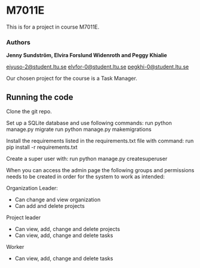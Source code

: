 # M7011E
This is for a project in course M7011E. 

### Authors
**Jenny Sundström, Elvira Forslund Widenroth and Peggy Khialie**

ejyuso-2@student.ltu.se elvfor-0@student.ltu.se pegkhi-0@student.ltu.se

Our chosen project for the course is a Task Manager.


## Running the code

Clone the git repo. 

Set up a SQLite database and use following commands:
run python manage.py migrate
run python manage.py makemigrations

Install the requirements listed in the requirements.txt file with command:
run pip install -r requirements.txt


Create a super user with:
run python manage.py createsuperuser 

When you can access the admin page the following groups and permissions needs to be created in order for the system to work as intended:

Organization Leader:
- Can change and view organization
- Can add and delete projects

Project leader
- Can view, add, change and delete projects
- Can view, add, change and delete tasks

Worker
- Can view, add, change and delete tasks






